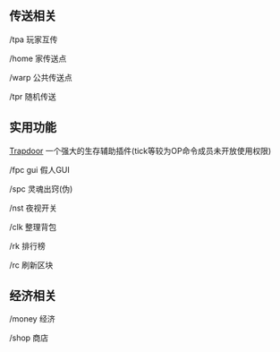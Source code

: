 ## 传送相关

/tpa 玩家互传

/home 家传送点

/warp 公共传送点

/tpr 随机传送

## 实用功能

[Trapdoor](https://bedrock-dev.github.io/tr/)  一个强大的生存辅助插件(tick等较为OP命令成员未开放使用权限)

/fpc gui 假人GUI

/spc 灵魂出窍(伪)

/nst 夜视开关

/clk 整理背包

/rk 排行榜

/rc 刷新区块

## 经济相关

/money 经济

/shop 商店
